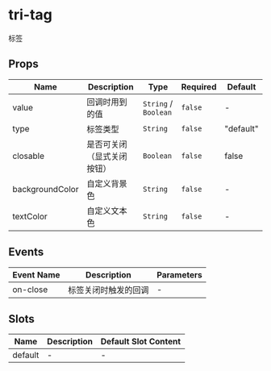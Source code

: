 # tri-tag

标签

## Props

<!-- @vuese:tri-tag:props:start -->
|Name|Description|Type|Required|Default|
|---|---|---|---|---|
|value|回调时用到的值|`String` / `Boolean`|`false`|-|
|type|标签类型|`String`|`false`|"default"|
|closable|是否可关闭（显式关闭按钮）|`Boolean`|`false`|false|
|backgroundColor|自定义背景色|`String`|`false`|-|
|textColor|自定义文本色|`String`|`false`|-|

<!-- @vuese:tri-tag:props:end -->


## Events

<!-- @vuese:tri-tag:events:start -->
|Event Name|Description|Parameters|
|---|---|---|
|on-close|标签关闭时触发的回调|-|

<!-- @vuese:tri-tag:events:end -->


## Slots

<!-- @vuese:tri-tag:slots:start -->
|Name|Description|Default Slot Content|
|---|---|---|
|default|-|-|

<!-- @vuese:tri-tag:slots:end -->


